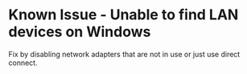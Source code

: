# Known Issue - Unable to find LAN devices on Windows
Fix by disabling network adapters that are not in use or just use direct connect.